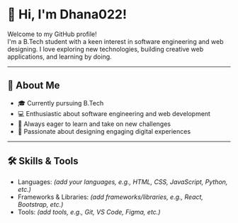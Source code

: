 # 👋 Hi, I'm Dhana022!

Welcome to my GitHub profile!  
I'm a B.Tech student with a keen interest in software engineering and web designing. I love exploring new technologies, building creative web applications, and learning by doing.

---

## 🚀 About Me

- 🎓 Currently pursuing B.Tech
- 💻 Enthusiastic about software engineering and web development
- 🌱 Always eager to learn and take on new challenges
- 🎨 Passionate about designing engaging digital experiences

---

## 🛠️ Skills & Tools

- Languages: *(add your languages, e.g., HTML, CSS, JavaScript, Python, etc.)*
- Frameworks & Libraries: *(add frameworks/libraries, e.g., React, Bootstrap, etc.)*
- Tools: *(add tools, e.g., Git, VS Code, Figma, etc.)*

